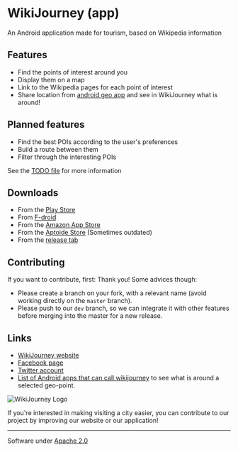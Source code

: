 # WikiJourney (app)

An Android application made for tourism, based on Wikipedia information

## Features
- Find the points of interest around you
- Display them on a map
- Link to the Wikipedia pages for each point of interest
- Share location from [android geo app](https://github.com/k3b/k3b-geoHelper/wiki/Android-Geo-aware-apps) and see in WikiJourney what is around!

## Planned features
- Find the best POIs according to the user's preferences
- Build a route between them
- Filter through the interesting POIs

See the [TODO file](TODO.md) for more information

## Downloads
- From the [Play Store](https://play.google.com/store/apps/details?id=eu.wikijourney.wikijourney)
- From [F-droid](https://f-droid.org/repository/browse/?fdid=com.wikijourney.wikijourney)
- From the [Amazon App Store](http://www.amazon.com/WikiJourney/dp/B0191WMI52/)
- From the [Aptoide Store](http://wikijourney.store.aptoide.com/app/market/com.wikijourney.wikijourney/19/15734195/WikiJourney) (Sometimes outdated)
- From the [release tab](https://github.com/WikiJourney/wikijourney_app/releases)

## Contributing
If you want to contribute, first: Thank you! Some advices though:
 - Please create a branch on your fork, with a relevant name (avoid working directly on the `master` branch).
 - Please push to our `dev` branch, so we can integrate it with other features before merging into the master for a new release.

## Links
- [WikiJourney website](https://www.wikijourney.eu)
- [Facebook page](https://www.facebook.com/WikiJourney)
- [Twitter account](https://twitter.com/WikiJourney)
- [List of Android apps that can call wikijourney](https://github.com/k3b/k3b-geoHelper/wiki/Android-Geo-aware-apps) to see what is around a selected geo-point.

![WikiJourney Logo](https://wikijourneydev.alwaysdata.net/images/design/wj_logos/logo.png)

If you're interested in making visiting a city easier, you can contribute to our project by improving our website or our application!

-----------
Software under [Apache 2.0](https://www.apache.org/licenses/LICENSE-2.0.html)
